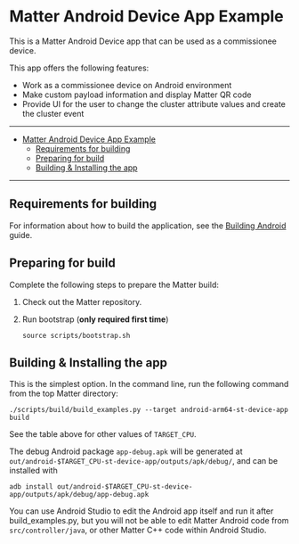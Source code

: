 # Matter Android Device App Example

This is a Matter Android Device app that can be used as a commissionee device.

This app offers the following features:

- Work as a commissionee device on Android environment
- Make custom payload information and display Matter QR code
- Provide UI for the user to change the cluster attribute values and create the cluster event


<hr>

-   [Matter Android Device App Example](#matter-android-device-app-example)
    -   [Requirements for building](#requirements-for-building)
    -   [Preparing for build](#preparing-for-build)
    -   [Building & Installing the app](#building--installing-the-app)

<hr>

<a name="requirements"></a>

## Requirements for building

For information about how to build the application, see the
[Building Android](../../../docs/guides/android_building.md) guide.

## Preparing for build

Complete the following steps to prepare the Matter build:

1. Check out the Matter repository.

2. Run bootstrap (**only required first time**)

    ```shell
    source scripts/bootstrap.sh
    ```

<a name="building-installing"></a>

## Building & Installing the app

This is the simplest option. In the command line, run the following command from
the top Matter directory:

```shell
./scripts/build/build_examples.py --target android-arm64-st-device-app build
```

See the table above for other values of `TARGET_CPU`.

The debug Android package `app-debug.apk` will be generated at
`out/android-$TARGET_CPU-st-device-app/outputs/apk/debug/`, and can be
installed with

```shell
adb install out/android-$TARGET_CPU-st-device-app/outputs/apk/debug/app-debug.apk
```

You can use Android Studio to edit the Android app itself and run it after
build_examples.py, but you will not be able to edit Matter Android code from
`src/controller/java`, or other Matter C++ code within Android Studio.
